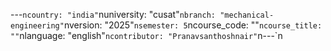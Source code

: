 ---
---

﻿---`ncountry: "india"`nuniversity: "cusat"`nbranch: "mechanical-engineering"`nversion: "2025"`nsemester: 5`ncourse_code: ""`ncourse_title: ""`nlanguage: "english"`ncontributor: "Pranavsanthoshnair"`n---`n

